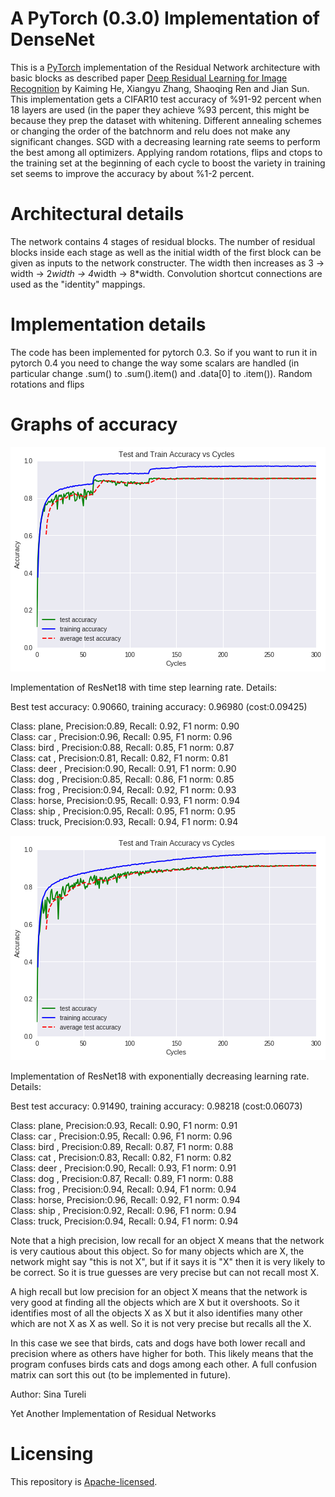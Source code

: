 # A PyTorch (0.3.0) Implementation of DenseNet

This is a [PyTorch](http://pytorch.org/) implementation of the
Residual Network architecture with basic blocks as described
paper [Deep Residual Learning for Image Recognition](https://arxiv.org/abs/1512.03385)
by Kaiming He, Xiangyu Zhang, Shaoqing Ren and Jian Sun.
This implementation gets a CIFAR10 test accuracy of %91-92 percent
when 18 layers are used (in the paper they achieve %93 percent, this might
be because they prep the dataset with whitening. Different annealing schemes or 
changing the order of the batchnorm and relu does not make any significant 
changes. SGD with a decreasing learning rate seems to perform the
best among all optimizers. Applying random rotations, flips and ctops to the training set
at the beginning of each cycle to boost the variety in training set seems to improve
the accuracy by about %1-2 percent.


# Architectural details

The network contains 4 stages of residual blocks. The number of residual 
blocks inside each stage as well as the initial width of the first block
can be given as inputs to the network constructer. The width then increases 
as 3 -> width -> 2*width -> 4*width -> 8*width. Convolution shortcut connections
are used as the "identity" mappings. 

# Implementation details

The code has been implemented for pytorch 0.3. So if you want to run it in 
pytorch 0.4 you need to change the way some scalars are handled (in particular
change .sum() to .sum().item() and .data[0] to .item()). Random rotations and flips


# Graphs of accuracy

![](images/Graph1.png)

Implementation of ResNet18 with time step learning rate. Details:

Best test accuracy: 0.90660, training accuracy: 0.96980 (cost:0.09425)

Class: plane, Precision:0.89, Recall: 0.92, F1 norm: 0.90  
Class: car  , Precision:0.96, Recall: 0.95, F1 norm: 0.96  
Class: bird , Precision:0.88, Recall: 0.85, F1 norm: 0.87  
Class: cat  , Precision:0.81, Recall: 0.82, F1 norm: 0.81  
Class: deer , Precision:0.90, Recall: 0.91, F1 norm: 0.90  
Class: dog  , Precision:0.85, Recall: 0.86, F1 norm: 0.85  
Class: frog , Precision:0.94, Recall: 0.92, F1 norm: 0.93  
Class: horse, Precision:0.95, Recall: 0.93, F1 norm: 0.94  
Class: ship , Precision:0.95, Recall: 0.95, F1 norm: 0.95  
Class: truck, Precision:0.93, Recall: 0.94, F1 norm: 0.94  

![](images/Graph2.png)

Implementation of ResNet18 with exponentially decreasing learning rate. Details:

Best test accuracy: 0.91490, training accuracy: 0.98218 (cost:0.06073)

Class: plane, Precision:0.93, Recall: 0.90, F1 norm: 0.91  
Class: car  , Precision:0.95, Recall: 0.96, F1 norm: 0.96  
Class: bird , Precision:0.89, Recall: 0.87, F1 norm: 0.88  
Class: cat  , Precision:0.83, Recall: 0.82, F1 norm: 0.82  
Class: deer , Precision:0.90, Recall: 0.93, F1 norm: 0.91  
Class: dog  , Precision:0.87, Recall: 0.89, F1 norm: 0.88  
Class: frog , Precision:0.94, Recall: 0.94, F1 norm: 0.94  
Class: horse, Precision:0.96, Recall: 0.92, F1 norm: 0.94  
Class: ship , Precision:0.92, Recall: 0.96, F1 norm: 0.94  
Class: truck, Precision:0.94, Recall: 0.94, F1 norm: 0.94  

Note that a high precision, low recall for an object X means that the network is very cautious 
about this object. So for many objects which are X, the network might say "this is not X", but if it says
it is "X" then it is very likely to be correct. So it is true guesses are very precise but can not 
recall most X.

A high recall but low precision for an object X means that the network is very good at finding all the objects
which are X but it overshoots. So it identifies most of all the objects X as X but it also identifies many other
which are not X as X as well. So it is not very precise but recalls all the X.

In this case we see that birds, cats and dogs have both lower recall and precision where as others have higher for both.
This likely means that the program confuses birds cats and dogs among each other. A full confusion matrix
can sort this out (to be implemented in future).

Author:
Sina Tureli

Yet Another Implementation of Residual Networks


# Licensing

This repository is
[Apache-licensed](https://github.com/bamos/densenet.pytorch/blob/master/LICENSE).
